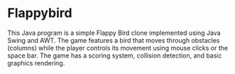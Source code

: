 # Flappybird
This Java program is a simple Flappy Bird clone implemented using Java Swing and AWT. The game features a bird that moves through obstacles (columns) while the player controls its movement using mouse clicks or the space bar. The game has a scoring system, collision detection, and basic graphics rendering. 
